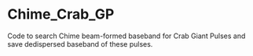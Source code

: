 # Chime_Crab_GP
Code to search Chime beam-formed baseband for Crab Giant Pulses and save dedispersed baseband of these pulses.
